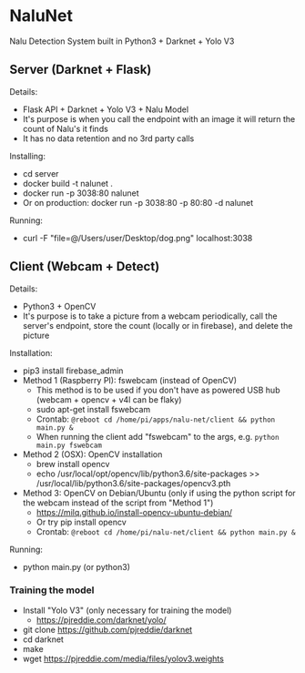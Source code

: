 # NaluNet

Nalu Detection System built in Python3 + Darknet + Yolo V3


## Server (Darknet + Flask)

Details:
- Flask API + Darknet + Yolo V3 + Nalu Model
- It's purpose is when you call the endpoint with an image it will return the count of Nalu's it finds
- It has no data retention and no 3rd party calls

Installing:
- cd server
- docker build -t nalunet .
- docker run -p 3038:80 nalunet
- Or on production: docker run -p 3038:80 -p 80:80 -d nalunet

Running:
- curl -F "file=@/Users/user/Desktop/dog.png" localhost:3038


## Client (Webcam + Detect)

Details:
- Python3 + OpenCV
- It's purpose is to take a picture from a webcam periodically, call the server's endpoint, store the count (locally or in firebase), and delete the picture

Installation:
- pip3 install firebase_admin
- Method 1 (Raspberry PI): fswebcam (instead of OpenCV)
	- This method is to be used if you don't have as powered USB hub (webcam + opencv + v4l can be flaky)
	- sudo apt-get install fswebcam
	- Crontab: `@reboot cd /home/pi/apps/nalu-net/client && python main.py &`
	- When running the client add "fswebcam" to the args, e.g. `python main.py fswebcam`
- Method 2 (OSX): OpenCV installation
	- brew install opencv
	- echo /usr/local/opt/opencv/lib/python3.6/site-packages >> /usr/local/lib/python3.6/site-packages/opencv3.pth
- Method 3: OpenCV on Debian/Ubuntu (only if using the python script for the webcam instead of the script from "Method 1")
	- https://milq.github.io/install-opencv-ubuntu-debian/
	- Or try pip install opencv
	- Crontab: `@reboot cd /home/pi/nalu-net/client && python main.py &`

Running:
- python main.py (or python3)


### Training the model

- Install "Yolo V3" (only necessary for training the model)
	- https://pjreddie.com/darknet/yolo/
- git clone https://github.com/pjreddie/darknet
- cd darknet
- make
- wget https://pjreddie.com/media/files/yolov3.weights

